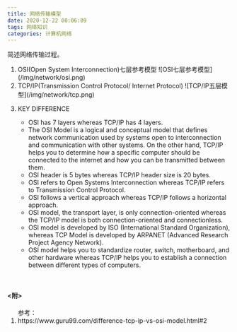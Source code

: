 ```yaml
---
title: 网络传输模型
date: 2020-12-22 00:06:09
tags: 网络知识
categories: 计算机网络
---
```

<p>简述网络传输过程。</p>

<!-- more -->

<ol>
  <li class="pt">
    OSI(Open System Interconnection)七层参考模型
    ![OSI七层参考模型](/img/network/osi.png)
  </li>
  <li class="pt">
    TCP/IP(Transmission Control Protocol/ Internet Protocol)
    ![TCP/IP五层模型](/img/network/tcp.png)
  </li>
  <li class="pt">
    <p>KEY DIFFERENCE</p>
    <ul>
      <li>OSI has 7 layers whereas TCP/IP has 4 layers.</li>
      <li>The OSI Model is a logical and conceptual model that defines network communication used by systems open to interconnection and communication with other systems. On the other hand, TCP/IP helps you to determine how a specific computer should be connected to the internet and how you can be transmitted between them.</li>
      <li>OSI header is 5 bytes whereas TCP/IP header size is 20 bytes.</li>
      <li>OSI refers to Open Systems Interconnection whereas TCP/IP refers to Transmission Control Protocol.</li>
      <li>OSI follows a vertical approach whereas TCP/IP follows a horizontal approach.</li>
      <li>OSI model, the transport layer, is only connection-oriented whereas the TCP/IP model is both connection-oriented and connectionless.</li>
      <li>OSI model is developed by ISO (International Standard Organization), whereas TCP Model is developed by ARPANET (Advanced Research Project Agency Network).</li>
      <li>OSI model helps you to standardize router, switch, motherboard, and other hardware whereas TCP/IP helps you to establish a connection between different types of computers.</li>
    </ul>
  </li>
</ol>

<h4 style="margin-top:50px;"><附></h4>
<ol>参考：
  <li>https://www.guru99.com/difference-tcp-ip-vs-osi-model.html#2</li>
</ol>
